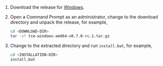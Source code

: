 1. Download the release for [Windows](https://github.com/vmware-tanzu/tce/releases/download/v0.7.0-rc.1/tce-windows-amd64-v0.7.0-rc.1.tar.gz).

1. Open a Command Prompt as an administrator, change to the download directory and unpack the release, for example,

    ```sh
    cd <DOWNLOAD-DIR>
    tar -xf tce-windows-amd64-v0.7.0-rc.1.tar.gz
    ```

1. Change to the extracted directory and run ``install.bat``, for example,

    ```sh
    cd <INSTALLATION-DIR>
    install.bat
    ```
